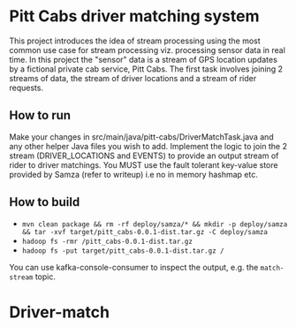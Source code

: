 Pitt Cabs driver matching system
=================================

This project introduces the idea of stream processing using the most common use case 
for stream processing viz. processing sensor data in real time. In this project the 
"sensor" data is a stream of GPS location updates by a fictional private cab service,
Pitt Cabs. The first task involves joining 2 streams of data, the stream of driver 
locations and a stream of rider requests.

How to run
----------

Make your changes in src/main/java/pitt-cabs/DriverMatchTask.java and any other helper Java
files you wish to add. Implement the logic to join the 2 stream (DRIVER_LOCATIONS and EVENTS)
to provide an output stream of rider to driver matchings. You MUST use the fault tolerant
key-value store provided by Samza (refer to writeup) i.e no in memory hashmap etc.

How to build
----------

* `mvn clean package && rm -rf deploy/samza/* && mkdir -p deploy/samza && tar -xvf target/pitt_cabs-0.0.1-dist.tar.gz -C deploy/samza`
* `hadoop fs -rmr /pitt_cabs-0.0.1-dist.tar.gz`
* `hadoop fs -put target/pitt_cabs-0.0.1-dist.tar.gz /`

You can use kafka-console-consumer to inspect the output, e.g. the
`match-stream` topic.
# Driver-match
